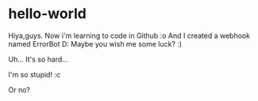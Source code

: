 # hello-world
Hiya,guys.
Now i'm learning to code in Github :o
And I created a webhook named ErrorBot D:
Maybe you wish me some luck? :)

Uh...
It's so hard...

I'm so stupid! :c

Or no?
